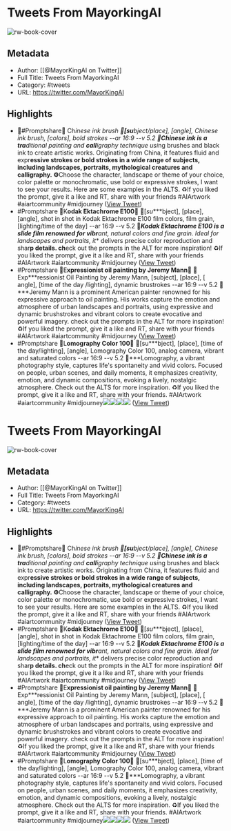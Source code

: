 # Tweets From MayorkingAI

![rw-book-cover](https://pbs.twimg.com/profile_images/1825202172264398848/e8ssBzWh.jpg)

## Metadata
- Author: [[@MayorKingAI on Twitter]]
- Full Title: Tweets From MayorkingAI
- Category: #tweets
- URL: https://twitter.com/MayorKingAI

## Highlights
- 🚨#Promptshare🚨 Ch**inese ink brush
  **💬[su***bject/place], [angle], Chinese ink brush, [colors], bold strokes --ar 16:9 --v 5.2
  📜***Chinese ink is a tra**ditional painting and **call**igraphy technique usi**ng brushes and black ink to create artistic works. Originating from China, it features fluid and expr**essive strokes or bold strokes in **a wide range of subjects, including lan**dscapes, portraits, mythological creatures and calligraphy.
  ⚙️**Choose the character, landscape or theme of your choice, color palette or monochromatic, use bold or expressive strokes, I want to see your results.
  Here are some examples in the ALTS. 
  ♻️If you liked the prompt, give it a like and RT, share with your friends
  #AIArtwork #aiartcommunity #midjourney ([View Tweet](https://twitter.com/MayorKingAI/status/1710348082825634294))
- #Promptshare 🚨K**odak Ektachrome E100🚨**
  💬[*su****bject], [place], [angle], shot in shot in Kodak Ektachrome E100 film colors, film grain, [lighting/time of the day] --ar 16:9 --v 5.2
  📜***Kodak Ektachrome E100 is a slide film renowned for vibr**ant, natural colors and fine grain. Id**eal for land**scapes and portraits, it** delivers precise color reproduction and shar**p details.
  ch**eck out the prompts in the ALT for more inspiration! 
  ♻️If you liked the prompt, give it a like and RT, share with your friends 
  #AIArtwork #aiartcommunity #midjourney ([View Tweet](https://twitter.com/MayorKingAI/status/1715113716809617735))
- #Promptshare 🚨E**xpressionist oil painting by Jeremy Mann🚨**
  💬Exp***ressionist Oil Painting by Jeremy Mann, [subject], [place], [ angle], [time of the day /lighting], dynamic brustrokes --ar 16:9 --v 5.2
  📜***Jeremy Mann is a prominent American painter renowned for his expressive approach to oil painting. His works capture the emotion and atmosphere of urban landscapes and portraits, using expressive and dynamic brushstrokes and vibrant colors to create evocative and powerful imagery.
  check out the prompts in the ALT for more inspiration! 
  ♻️If you liked the prompt, give it a like and RT, share with your friends 
  #AIArtwork #aiartcommunity #midjourney ([View Tweet](https://twitter.com/MayorKingAI/status/1715456874806415574))
- #Promptshare 🚨L**omography Color 100🚨**
  💬[su***bject], [place], [time of the day/lighting], [angle], Lomography Color 100, analog camera, vibrant and saturated colors --ar 16:9 --v 5.2 
  📜***Lomography, a vibrant photography style, captures life's spontaneity and vivid colors. Focused on people, urban scenes, and daily moments, it emphasizes creativity, emotion, and dynamic compositions, evoking a lively, nostalgic atmosphere.
  Check out the ALTS for more inspiration. 
  ♻️If you liked the prompt, give it a like and RT, share with your friends. 
  #AIArtwork #aiartcommunity #midjourney<img src='https://pbs.twimg.com/media/F9pBaG7XsAAnzrv.jpg'/><img src='https://pbs.twimg.com/media/F9pBRRmWUAE5x2Y.jpg'/><img src='https://pbs.twimg.com/media/F9pCMYOWEAAJNvT.jpg'/><img src='https://pbs.twimg.com/media/F9pFpVqXQAAjqms.jpg'/> ([View Tweet](https://twitter.com/MayorKingAI/status/1718762963908120870))
# Tweets From MayorkingAI

![rw-book-cover](https://pbs.twimg.com/profile_images/1825202172264398848/e8ssBzWh.jpg)

## Metadata
- Author: [[@MayorKingAI on Twitter]]
- Full Title: Tweets From MayorkingAI
- Category: #tweets
- URL: https://twitter.com/MayorKingAI

## Highlights
- 🚨#Promptshare🚨 Ch**inese ink brush
  **💬[su***bject/place], [angle], Chinese ink brush, [colors], bold strokes --ar 16:9 --v 5.2
  📜***Chinese ink is a tra**ditional painting and **call**igraphy technique usi**ng brushes and black ink to create artistic works. Originating from China, it features fluid and expr**essive strokes or bold strokes in **a wide range of subjects, including lan**dscapes, portraits, mythological creatures and calligraphy.
  ⚙️**Choose the character, landscape or theme of your choice, color palette or monochromatic, use bold or expressive strokes, I want to see your results.
  Here are some examples in the ALTS. 
  ♻️If you liked the prompt, give it a like and RT, share with your friends
  #AIArtwork #aiartcommunity #midjourney ([View Tweet](https://twitter.com/MayorKingAI/status/1710348082825634294))
- #Promptshare 🚨K**odak Ektachrome E100🚨**
  💬[*su****bject], [place], [angle], shot in shot in Kodak Ektachrome E100 film colors, film grain, [lighting/time of the day] --ar 16:9 --v 5.2
  📜***Kodak Ektachrome E100 is a slide film renowned for vibr**ant, natural colors and fine grain. Id**eal for land**scapes and portraits, it** delivers precise color reproduction and shar**p details.
  ch**eck out the prompts in the ALT for more inspiration! 
  ♻️If you liked the prompt, give it a like and RT, share with your friends 
  #AIArtwork #aiartcommunity #midjourney ([View Tweet](https://twitter.com/MayorKingAI/status/1715113716809617735))
- #Promptshare 🚨E**xpressionist oil painting by Jeremy Mann🚨**
  💬Exp***ressionist Oil Painting by Jeremy Mann, [subject], [place], [ angle], [time of the day /lighting], dynamic brustrokes --ar 16:9 --v 5.2
  📜***Jeremy Mann is a prominent American painter renowned for his expressive approach to oil painting. His works capture the emotion and atmosphere of urban landscapes and portraits, using expressive and dynamic brushstrokes and vibrant colors to create evocative and powerful imagery.
  check out the prompts in the ALT for more inspiration! 
  ♻️If you liked the prompt, give it a like and RT, share with your friends 
  #AIArtwork #aiartcommunity #midjourney ([View Tweet](https://twitter.com/MayorKingAI/status/1715456874806415574))
- #Promptshare 🚨L**omography Color 100🚨**
  💬[su***bject], [place], [time of the day/lighting], [angle], Lomography Color 100, analog camera, vibrant and saturated colors --ar 16:9 --v 5.2 
  📜***Lomography, a vibrant photography style, captures life's spontaneity and vivid colors. Focused on people, urban scenes, and daily moments, it emphasizes creativity, emotion, and dynamic compositions, evoking a lively, nostalgic atmosphere.
  Check out the ALTS for more inspiration. 
  ♻️If you liked the prompt, give it a like and RT, share with your friends. 
  #AIArtwork #aiartcommunity #midjourney<img src='https://pbs.twimg.com/media/F9pBaG7XsAAnzrv.jpg'/><img src='https://pbs.twimg.com/media/F9pBRRmWUAE5x2Y.jpg'/><img src='https://pbs.twimg.com/media/F9pCMYOWEAAJNvT.jpg'/><img src='https://pbs.twimg.com/media/F9pFpVqXQAAjqms.jpg'/> ([View Tweet](https://twitter.com/MayorKingAI/status/1718762963908120870))
